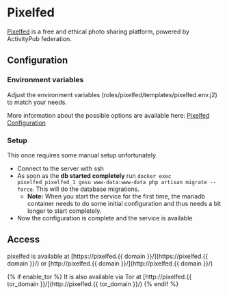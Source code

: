 # Pixelfed

[Pixelfed](https://pixelfed.org/) is a free and ethical photo sharing platform, powered by ActivityPub federation.

## Configuration

### Environment variables

Adjust the environment variables (roles/pixelfed/templates/pixelfed.env.j2) to match your needs.

More information about the possible options are available here: [Pixelfed Configuration](https://docs.pixelfed.org/master/)

### Setup

This once requires some manual setup unfortunately.

- Connect to the server with ssh
- As soon as the **db started completely** run `docker exec pixelfed_pixelfed_1 gosu www-data:www-data php artisan migrate --force`. This will do the database migrations.
  - **Note:** When you start the service for the first time, the mariadb container needs to do some initial configuration and thus needs a bit longer to start completely.
- Now the configuration is complete and the service is available


## Access

pixelfed is available at [https://pixelfed.{{ domain }}/](https://pixelfed.{{ domain }}/) or [http://pixelfed.{{ domain }}/](http://pixelfed.{{ domain }}/)

{% if enable_tor %}
It is also available via Tor at [http://pixelfed.{{ tor_domain }}/](http://pixelfed.{{ tor_domain }}/)
{% endif %}
